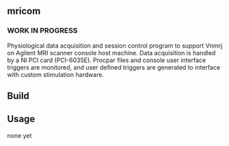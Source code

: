 mricom
------
### WORK IN PROGRESS ###
Physiological data acquisition and session control program to support Vnmrj on
Agilent MRI scanner console host machine. Data acquisition is handled by a 
NI PCI card (PCI-6035E). Procpar files and console user interface triggers are
monitored, and user defined triggers are generated to interface with custom
stimulation hardware.

Build
-----


Usage
-----
none yet
